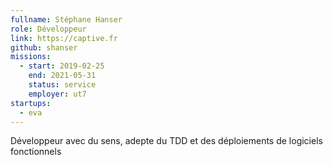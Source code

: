 ```yaml
---
fullname: Stéphane Hanser
role: Développeur
link: https://captive.fr
github: shanser
missions:
  - start: 2019-02-25
    end: 2021-05-31
    status: service
    employer: ut7
startups:
  - eva
---
```


Développeur avec du sens, adepte du TDD et des déploiements de logiciels fonctionnels
